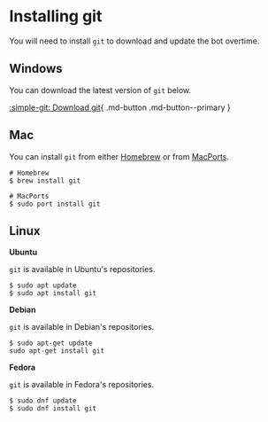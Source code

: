# Installing git
You will need to install `git` to download and update the bot overtime.

## Windows
You can download the latest version of `git` below.

[:simple-git: Download git](https://git-scm.com/download/win){ .md-button .md-button--primary }

## Mac
You can install `git` from either [Homebrew](https://brew.sh/) or from [MacPorts](https://www.macports.org/).

```
# Homebrew
$ brew install git
```

```
# MacPorts
$ sudo port install git
```

## Linux
**Ubuntu**

`git` is available in Ubuntu's repositories.

```
$ sudo apt update
$ sudo apt install git
```

**Debian**

`git` is available in Debian's repositories.

```
$ sudo apt-get update
sudo apt-get install git
```

**Fedora**

`git` is available in Fedora's repositories.

```
$ sudo dnf update
$ sudo dnf install git
```